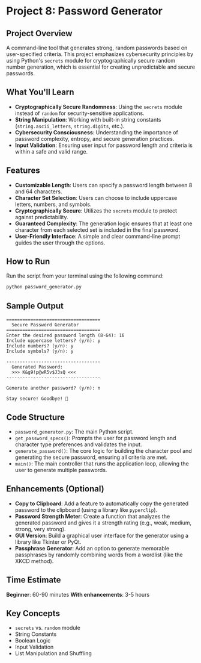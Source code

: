 # Project 8: Password Generator

## Project Overview
A command-line tool that generates strong, random passwords based on user-specified criteria. This project emphasizes cybersecurity principles by using Python's `secrets` module for cryptographically secure random number generation, which is essential for creating unpredictable and secure passwords.

## What You'll Learn
- **Cryptographically Secure Randomness**: Using the `secrets` module instead of `random` for security-sensitive applications.
- **String Manipulation**: Working with built-in string constants (`string.ascii_letters`, `string.digits`, etc.).
- **Cybersecurity Consciousness**: Understanding the importance of password complexity, entropy, and secure generation practices.
- **Input Validation**: Ensuring user input for password length and criteria is within a safe and valid range.

## Features
- **Customizable Length**: Users can specify a password length between 8 and 64 characters.
- **Character Set Selection**: Users can choose to include uppercase letters, numbers, and symbols.
- **Cryptographically Secure**: Utilizes the `secrets` module to protect against predictability.
- **Guaranteed Complexity**: The generation logic ensures that at least one character from each selected set is included in the final password.
- **User-Friendly Interface**: A simple and clear command-line prompt guides the user through the options.

## How to Run
Run the script from your terminal using the following command:
```bash
python password_generator.py
```

## Sample Output
```
===================================
  Secure Password Generator
===================================
Enter the desired password length (8-64): 16
Include uppercase letters? (y/n): y
Include numbers? (y/n): y
Include symbols? (y/n): y

-----------------------------------
  Generated Password:
  >>> K&g9!p@wR5v$J3sQ <<<
-----------------------------------

Generate another password? (y/n): n

Stay secure! Goodbye! 👋
```

## Code Structure
- `password_generator.py`: The main Python script.
- `get_password_specs()`: Prompts the user for password length and character type preferences and validates the input.
- `generate_password()`: The core logic for building the character pool and generating the secure password, ensuring all criteria are met.
- `main()`: The main controller that runs the application loop, allowing the user to generate multiple passwords.

## Enhancements (Optional)
- **Copy to Clipboard**: Add a feature to automatically copy the generated password to the clipboard (using a library like `pyperclip`).
- **Password Strength Meter**: Create a function that analyzes the generated password and gives it a strength rating (e.g., weak, medium, strong, very strong).
- **GUI Version**: Build a graphical user interface for the generator using a library like Tkinter or PyQt.
- **Passphrase Generator**: Add an option to generate memorable passphrases by randomly combining words from a wordlist (like the XKCD method).

## Time Estimate
**Beginner**: 60-90 minutes
**With enhancements**: 3-5 hours

## Key Concepts
- `secrets` vs. `random` module
- String Constants
- Boolean Logic
- Input Validation
- List Manipulation and Shuffling
